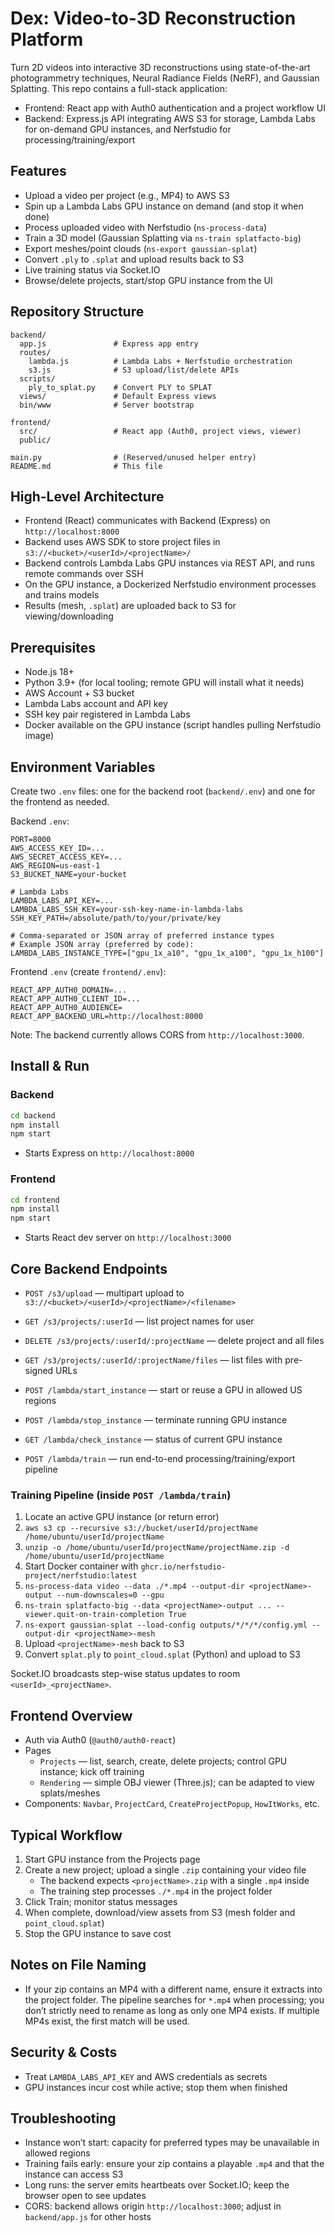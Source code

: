 # Dex: Video-to-3D Reconstruction Platform

Turn 2D videos into interactive 3D reconstructions using state-of-the-art photogrammetry techniques, Neural Radiance Fields (NeRF), and Gaussian Splatting. This repo contains a full-stack application:

- Frontend: React app with Auth0 authentication and a project workflow UI
- Backend: Express.js API integrating AWS S3 for storage, Lambda Labs for on-demand GPU instances, and Nerfstudio for processing/training/export

## Features
- Upload a video per project (e.g., MP4) to AWS S3
- Spin up a Lambda Labs GPU instance on demand (and stop it when done)
- Process uploaded video with Nerfstudio (`ns-process-data`)
- Train a 3D model (Gaussian Splatting via `ns-train splatfacto-big`)
- Export meshes/point clouds (`ns-export gaussian-splat`)
- Convert `.ply` to `.splat` and upload results back to S3
- Live training status via Socket.IO
- Browse/delete projects, start/stop GPU instance from the UI

## Repository Structure
```
backend/
  app.js               # Express app entry
  routes/
    lambda.js          # Lambda Labs + Nerfstudio orchestration
    s3.js              # S3 upload/list/delete APIs
  scripts/
    ply_to_splat.py    # Convert PLY to SPLAT
  views/               # Default Express views
  bin/www              # Server bootstrap

frontend/
  src/                 # React app (Auth0, project views, viewer)
  public/

main.py                # (Reserved/unused helper entry)
README.md              # This file
```

## High-Level Architecture
- Frontend (React) communicates with Backend (Express) on `http://localhost:8000`
- Backend uses AWS SDK to store project files in `s3://<bucket>/<userId>/<projectName>/`
- Backend controls Lambda Labs GPU instances via REST API, and runs remote commands over SSH
- On the GPU instance, a Dockerized Nerfstudio environment processes and trains models
- Results (mesh, `.splat`) are uploaded back to S3 for viewing/downloading

## Prerequisites
- Node.js 18+
- Python 3.9+ (for local tooling; remote GPU will install what it needs)
- AWS Account + S3 bucket
- Lambda Labs account and API key
- SSH key pair registered in Lambda Labs
- Docker available on the GPU instance (script handles pulling Nerfstudio image)

## Environment Variables
Create two `.env` files: one for the backend root (`backend/.env`) and one for the frontend as needed.

Backend `.env`:
```
PORT=8000
AWS_ACCESS_KEY_ID=...
AWS_SECRET_ACCESS_KEY=...
AWS_REGION=us-east-1
S3_BUCKET_NAME=your-bucket

# Lambda Labs
LAMBDA_LABS_API_KEY=...
LAMBDA_LABS_SSH_KEY=your-ssh-key-name-in-lambda-labs
SSH_KEY_PATH=/absolute/path/to/your/private/key

# Comma-separated or JSON array of preferred instance types
# Example JSON array (preferred by code):
LAMBDA_LABS_INSTANCE_TYPE=["gpu_1x_a10", "gpu_1x_a100", "gpu_1x_h100"]
```

Frontend `.env` (create `frontend/.env`):
```
REACT_APP_AUTH0_DOMAIN=...
REACT_APP_AUTH0_CLIENT_ID=...
REACT_APP_AUTH0_AUDIENCE=
REACT_APP_BACKEND_URL=http://localhost:8000
```

Note: The backend currently allows CORS from `http://localhost:3000`.

## Install & Run
### Backend
```bash
cd backend
npm install
npm start
```
- Starts Express on `http://localhost:8000`

### Frontend
```bash
cd frontend
npm install
npm start
```
- Starts React dev server on `http://localhost:3000`

## Core Backend Endpoints
- `POST /s3/upload` — multipart upload to `s3://<bucket>/<userId>/<projectName>/<filename>`
- `GET /s3/projects/:userId` — list project names for user
- `DELETE /s3/projects/:userId/:projectName` — delete project and all files
- `GET /s3/projects/:userId/:projectName/files` — list files with pre-signed URLs

- `POST /lambda/start_instance` — start or reuse a GPU in allowed US regions
- `POST /lambda/stop_instance` — terminate running GPU instance
- `GET /lambda/check_instance` — status of current GPU instance
- `POST /lambda/train` — run end-to-end processing/training/export pipeline

### Training Pipeline (inside `POST /lambda/train`)
1. Locate an active GPU instance (or return error)
2. `aws s3 cp --recursive s3://bucket/userId/projectName /home/ubuntu/userId/projectName`
3. `unzip -o /home/ubuntu/userId/projectName/projectName.zip -d /home/ubuntu/userId/projectName`
4. Start Docker container with `ghcr.io/nerfstudio-project/nerfstudio:latest`
5. `ns-process-data video --data ./*.mp4 --output-dir <projectName>-output --num-downscales=0 --gpu`
6. `ns-train splatfacto-big --data <projectName>-output ... --viewer.quit-on-train-completion True`
7. `ns-export gaussian-splat --load-config outputs/*/*/*/config.yml --output-dir <projectName>-mesh`
8. Upload `<projectName>-mesh` back to S3
9. Convert `splat.ply` to `point_cloud.splat` (Python) and upload to S3

Socket.IO broadcasts step-wise status updates to room `<userId>_<projectName>`.

## Frontend Overview
- Auth via Auth0 (`@auth0/auth0-react`)
- Pages
  - `Projects` — list, search, create, delete projects; control GPU instance; kick off training
  - `Rendering` — simple OBJ viewer (Three.js); can be adapted to view splats/meshes
- Components: `Navbar`, `ProjectCard`, `CreateProjectPopup`, `HowItWorks`, etc.

## Typical Workflow
1. Start GPU instance from the Projects page
2. Create a new project; upload a single `.zip` containing your video file
   - The backend expects `<projectName>.zip` with a single `.mp4` inside
   - The training step processes `./*.mp4` in the project folder
3. Click Train; monitor status messages
4. When complete, download/view assets from S3 (mesh folder and `point_cloud.splat`)
5. Stop the GPU instance to save cost

## Notes on File Naming
- If your zip contains an MP4 with a different name, ensure it extracts into the project folder. The pipeline searches for `*.mp4` when processing; you don’t strictly need to rename as long as only one MP4 exists. If multiple MP4s exist, the first match will be used.

## Security & Costs
- Treat `LAMBDA_LABS_API_KEY` and AWS credentials as secrets
- GPU instances incur cost while active; stop them when finished

## Troubleshooting
- Instance won’t start: capacity for preferred types may be unavailable in allowed regions
- Training fails early: ensure your zip contains a playable `.mp4` and that the instance can access S3
- Long runs: the server emits heartbeats over Socket.IO; keep the browser open to see updates
- CORS: backend allows origin `http://localhost:3000`; adjust in `backend/app.js` for other hosts

